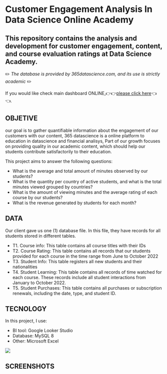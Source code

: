 
# Customer Engagement Analysis In Data Science Online Academy
## This repository contains the analysis and development for customer engagement, content, and course evaluation ratings at Data Science Academy.
✏️ _The database is provided by 365datascience.com, and its use is strictly academic_ ✏️

If you would like check main dashboard ONLINE,👉👉[please click here](https://lookerstudio.google.com/reporting/24a9a17c-7c7e-436c-b65a-7a2b25a14109)👈👈. 

## OBJETIVE
our goal is to gather quantifiable information about the engagement of our customers with our content, 365 datascience is a online platform to education in datascience and financial analisys,
Part of our growth focuses on providing quality in our academic content, which should help our students contribute satisfactorily to their education.

This project aims to answer the following questions: 
- What is the average and total amount of minutes observed by our students?
- What is the quantity per country of active students, and what is the total minutes viewed grouped by countries?
- What is the amount of viewing minutes and the average rating of each course by our students?
- What is the revenue generated by students for each month?


## DATA

Our client gave us one (1) database file. In this file, they have records for all students stored in different tables.
- T1. Course info: This table contains all course titles with their IDs
- T2. Course Rating: This table contains all records that our students provided for each course in the time range from June to October 2022
- T3. Student Info: This table registers all new students and their nationalities
- T4. Student Learning: This table contains all records of time watched for each course. These records include all student interactions from January to October 2022.
- T5. Student Purchases: This table contains all purchases or subscription renewals, including the date, type, and student ID.

## TECNOLOGY

In this project, I use:

- BI tool: Google Looker Studio
- Database: MySQL 8
- Other: Microsoft Excel

<p align="left">
  <a href="https://skillicons.dev">
    <img src="https://skillicons.dev/icons?i=gcp,mysql" />
  </a>
</p>

## SCREENSHOTS

